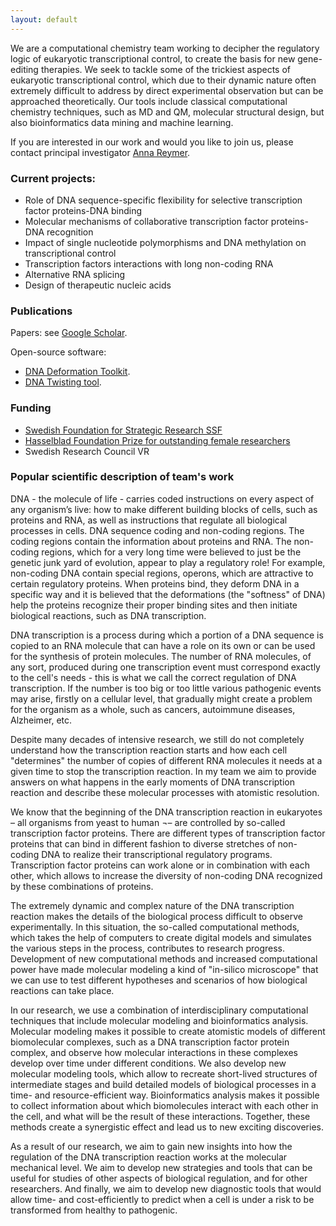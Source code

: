 ```yaml
---
layout: default
---
```


We are a computational chemistry team working to decipher the regulatory logic of eukaryotic transcriptional control, to create the basis for new gene-editing therapies. We seek to tackle some of the trickiest aspects of eukaryotic transcriptional control, which due to their dynamic nature often extremely difficult to address by direct experimental observation but can be approached theoretically. Our tools include classical computational chemistry techniques, such as MD and QM, molecular structural design, but also bioinformatics data mining and machine learning. 

If you are interested in our work and would you like to join us, please contact principal investigator [Anna Reymer](https://www.gu.se/en/about/find-staff/annareymer).

### Current projects:
* Role of DNA sequence-specific flexibility for selective transcription factor proteins-DNA binding
*	Molecular mechanisms of collaborative transcription factor proteins-DNA recognition
*	Impact of single nucleotide polymorphisms and DNA methylation on transcriptional control
*	Transcription factors interactions with long non-coding RNA
*	Alternative RNA splicing
*	Design of therapeutic nucleic acids

### Publications
Papers: see [Google Scholar](https://scholar.google.com/citations?user=4TfCOOIAAAAJ).

Open-source software:
* [DNA Deformation Toolkit](https://github.com/annareym/DNA_Deformation_Toolkit).
* [DNA Twisting tool](https://github.com/annareym/PLUMED_DNA-Twist).

### Funding

* [Swedish Foundation for Strategic Research SSF](https://strategiska.se/pressmeddelande/236-miljoner-till-instrument-teknik-och-metodutveckling/) 
* [Hasselblad Foundation Prize for outstanding female researchers](https://www.mynewsdesk.com/se/hasselblad-foundation/pressreleases/kvinnliga-forskare-faar-miljonanslag-2306012) 
* Swedish Research Council VR


### Popular scientific description of team's work

DNA - the molecule of life - carries coded instructions on every aspect of any organism’s live: how to make different building blocks of cells, such as proteins and RNA, as well as instructions that regulate all biological processes in cells. DNA sequence coding and non-coding regions. The coding regions contain the information about proteins and RNA. The non-coding regions, which for a very long time were believed to just be the genetic junk yard of evolution, appear to play a regulatory role! For example, non-coding DNA contain special regions, operons, which are attractive to certain regulatory proteins. When proteins bind, they deform DNA in a specific way and it is believed that the deformations (the "softness" of DNA) help the proteins recognize their proper binding sites and then initiate biological reactions, such as DNA transcription. 

DNA transcription is a process during which a portion of a DNA sequence is copied to an RNA molecule that can have a role on its own or can be used for the synthesis of protein molecules. The number of RNA molecules, of any sort, produced during one transcription event must correspond exactly to the cell's needs - this is what we call the correct regulation of DNA transcription. If the number is too big or too little various pathogenic events may arise, firstly on a cellular level, that gradually might create a problem for the organism as a whole, such as cancers, autoimmune diseases, Alzheimer, etc. 

Despite many decades of intensive research, we still do not completely understand how the transcription reaction starts and how each cell "determines" the number of copies of different RNA molecules it needs at a given time to stop the transcription reaction. In my team we aim to provide answers on what happens in the early moments of DNA transcription reaction and describe these molecular processes with atomistic resolution. 

We know that the beginning of the DNA transcription reaction in eukaryotes – all organisms from yeast to human ¬– are controlled by so-called transcription factor proteins. There are different types of transcription factor proteins that can bind in different fashion to diverse stretches of non-coding DNA to realize their transcriptional regulatory programs. Transcription factor proteins can work alone or in combination with each other, which allows to increase the diversity of non-coding DNA recognized by these combinations of proteins. 

The extremely dynamic and complex nature of the DNA transcription reaction makes the details of the biological process difficult to observe experimentally. In this situation, the so-called computational methods, which takes the help of computers to create digital models and simulates the various steps in the process, contributes to research progress. Development of new computational methods and increased computational power have made molecular modeling a kind of "in-silico microscope" that we can use to test different hypotheses and scenarios of how biological reactions can take place.

In our research, we use a combination of interdisciplinary computational techniques that include molecular modeling and bioinformatics analysis. Molecular modeling makes it possible to create atomistic models of different biomolecular complexes, such as a DNA transcription factor protein complex, and observe how molecular interactions in these complexes develop over time under different conditions. We also develop new molecular modeling tools, which allow to recreate short-lived structures of intermediate stages and build detailed models of biological processes in a time- and resource-efficient way. Bioinformatics analysis makes it possible to collect information about which biomolecules interact with each other in the cell, and what will be the result of these interactions. Together, these methods create a synergistic effect and lead us to new exciting discoveries.

As a result of our research, we aim to gain new insights into how the regulation of the DNA transcription reaction works at the molecular mechanical level. We aim to develop new strategies and tools that can be useful for studies of other aspects of biological regulation, and for other researchers. And finally, we aim to develop new diagnostic tools that would allow time- and cost-efficiently to predict when a cell is under a risk to be transformed from healthy to pathogenic.

